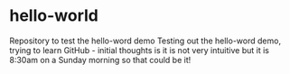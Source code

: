 # hello-world
Repository to test the hello-word demo
Testing out the hello-word demo, trying to learn GitHub - initial thoughts is it is not very intuitive but it is 8:30am on a Sunday morning so that could be it!
